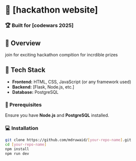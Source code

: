 # 🚀 [hackathon website]  

### 🏆 Built for [codewars 2025]  

## 📌 Overview  
join for exciting hackathon compition for incrdible prizes

## 🎨 Tech Stack  
- **Frontend:** HTML, CSS, JavaScript (or any framework used)  
- **Backend:** [Flask, Node.js, etc.]  
- **Database:** PostgreSQL  



### 🔧 Prerequisites  
Ensure you have **Node.js** and **PostgreSQL** installed.  

### 💻 Installation  
```sh
git clone https://github.com/mdruwaid/[your-repo-name].git
cd [your-repo-name]
npm install
npm run dev
